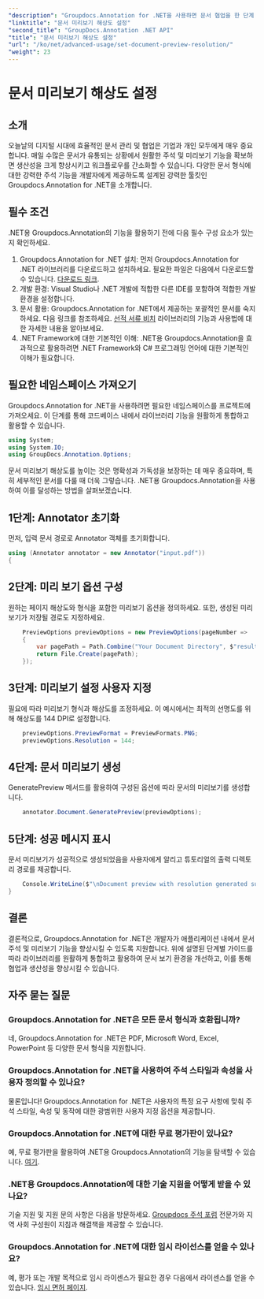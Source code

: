 ```yaml
---
"description": "Groupdocs.Annotation for .NET을 사용하면 문서 협업을 한 단계 높이고 주석을 간소화하며 기능을 원활하게 미리 볼 수 있습니다."
"linktitle": "문서 미리보기 해상도 설정"
"second_title": "GroupDocs.Annotation .NET API"
"title": "문서 미리보기 해상도 설정"
"url": "/ko/net/advanced-usage/set-document-preview-resolution/"
"weight": 23
---
```


# 문서 미리보기 해상도 설정

## 소개
오늘날의 디지털 시대에 효율적인 문서 관리 및 협업은 기업과 개인 모두에게 매우 중요합니다. 매일 수많은 문서가 유통되는 상황에서 원활한 주석 및 미리보기 기능을 확보하면 생산성을 크게 향상시키고 워크플로우를 간소화할 수 있습니다. 다양한 문서 형식에 대한 강력한 주석 기능을 개발자에게 제공하도록 설계된 강력한 툴킷인 Groupdocs.Annotation for .NET을 소개합니다.
## 필수 조건
.NET용 Groupdocs.Annotation의 기능을 활용하기 전에 다음 필수 구성 요소가 있는지 확인하세요.
1. Groupdocs.Annotation for .NET 설치: 먼저 Groupdocs.Annotation for .NET 라이브러리를 다운로드하고 설치하세요. 필요한 파일은 다음에서 다운로드할 수 있습니다. [다운로드 링크](https://releases.groupdocs.com/annotation/net/).
2. 개발 환경: Visual Studio나 .NET 개발에 적합한 다른 IDE를 포함하여 적합한 개발 환경을 설정합니다.
3. 문서 활용: Groupdocs.Annotation for .NET에서 제공하는 포괄적인 문서를 숙지하세요. 다음 링크를 참조하세요. [선적 서류 비치](https://tutorials.groupdocs.com/annotation/net/) 라이브러리의 기능과 사용법에 대한 자세한 내용을 알아보세요.
4. .NET Framework에 대한 기본적인 이해: .NET용 Groupdocs.Annotation을 효과적으로 활용하려면 .NET Framework와 C# 프로그래밍 언어에 대한 기본적인 이해가 필요합니다.

## 필요한 네임스페이스 가져오기
Groupdocs.Annotation for .NET을 사용하려면 필요한 네임스페이스를 프로젝트에 가져오세요. 이 단계를 통해 코드베이스 내에서 라이브러리 기능을 원활하게 통합하고 활용할 수 있습니다.

```csharp
using System;
using System.IO;
using GroupDocs.Annotation.Options;
```

문서 미리보기 해상도를 높이는 것은 명확성과 가독성을 보장하는 데 매우 중요하며, 특히 세부적인 문서를 다룰 때 더욱 그렇습니다. .NET용 Groupdocs.Annotation을 사용하여 이를 달성하는 방법을 살펴보겠습니다.
## 1단계: Annotator 초기화
먼저, 입력 문서 경로로 Annotator 객체를 초기화합니다.
```csharp
using (Annotator annotator = new Annotator("input.pdf"))
{
```
## 2단계: 미리 보기 옵션 구성
원하는 페이지 해상도와 형식을 포함한 미리보기 옵션을 정의하세요. 또한, 생성된 미리보기가 저장될 경로도 지정하세요.
```csharp
    PreviewOptions previewOptions = new PreviewOptions(pageNumber =>
    {
        var pagePath = Path.Combine("Your Document Directory", $"result_with_resolution_{pageNumber}.png");
        return File.Create(pagePath);
    });
```
## 3단계: 미리보기 설정 사용자 지정
필요에 따라 미리보기 형식과 해상도를 조정하세요. 이 예시에서는 최적의 선명도를 위해 해상도를 144 DPI로 설정합니다.
```csharp
    previewOptions.PreviewFormat = PreviewFormats.PNG;
    previewOptions.Resolution = 144;
```
## 4단계: 문서 미리보기 생성
GeneratePreview 메서드를 활용하여 구성된 옵션에 따라 문서의 미리보기를 생성합니다.
```csharp
    annotator.Document.GeneratePreview(previewOptions);
```
## 5단계: 성공 메시지 표시
문서 미리보기가 성공적으로 생성되었음을 사용자에게 알리고 튜토리얼의 출력 디렉토리 경로를 제공합니다.
```csharp
    Console.WriteLine($"\nDocument preview with resolution generated successfully.\nCheck output in {"Your Document Directory"}.");
}
```

## 결론
결론적으로, Groupdocs.Annotation for .NET은 개발자가 애플리케이션 내에서 문서 주석 및 미리보기 기능을 향상시킬 수 있도록 지원합니다. 위에 설명된 단계별 가이드를 따라 라이브러리를 원활하게 통합하고 활용하여 문서 보기 환경을 개선하고, 이를 통해 협업과 생산성을 향상시킬 수 있습니다.
## 자주 묻는 질문
### Groupdocs.Annotation for .NET은 모든 문서 형식과 호환됩니까?
네, Groupdocs.Annotation for .NET은 PDF, Microsoft Word, Excel, PowerPoint 등 다양한 문서 형식을 지원합니다.
### Groupdocs.Annotation for .NET을 사용하여 주석 스타일과 속성을 사용자 정의할 수 있나요?
물론입니다! Groupdocs.Annotation for .NET은 사용자의 특정 요구 사항에 맞춰 주석 스타일, 속성 및 동작에 대한 광범위한 사용자 지정 옵션을 제공합니다.
### Groupdocs.Annotation for .NET에 대한 무료 평가판이 있나요?
예, 무료 평가판을 활용하여 .NET용 Groupdocs.Annotation의 기능을 탐색할 수 있습니다. [여기](https://releases.groupdocs.com/).
### .NET용 Groupdocs.Annotation에 대한 기술 지원을 어떻게 받을 수 있나요?
기술 지원 및 지원 문의 사항은 다음을 방문하세요. [Groupdocs 주석 포럼](https://forum.groupdocs.com/c/annotation/10) 전문가와 지역 사회 구성원이 지침과 해결책을 제공할 수 있습니다.
### Groupdocs.Annotation for .NET에 대한 임시 라이선스를 얻을 수 있나요?
예, 평가 또는 개발 목적으로 임시 라이센스가 필요한 경우 다음에서 라이센스를 얻을 수 있습니다. [임시 면허 페이지](https://purchase.groupdocs.com/temporary-license/).